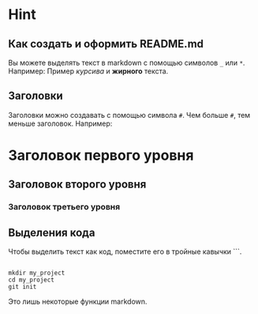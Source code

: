 # Hint
## Как создать и оформить README.md
Вы можете выделять текст в markdown с помощью символов `_` или `*`. Например:
Пример _курсива_ и **жирного** текста.
## Заголовки
Заголовки можно создавать с помощью символа `#`. Чем больше `#`, тем меньше заголовок. Например:
# Заголовок первого уровня
## Заголовок второго уровня
### Заголовок третьего уровня

## Выделения кода

Чтобы выделить текст как код, поместите его в тройные кавычки ```.

```

mkdir my_project
cd my_project
git init
```

Это лишь некоторые функции markdown.
